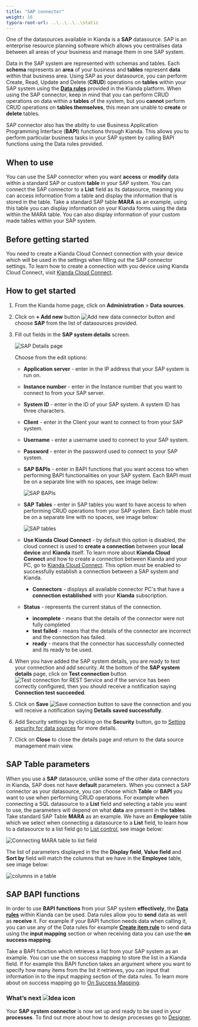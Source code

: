 ```yaml
---
title: "SAP connector"
weight: 16
typora-root-url: ..\..\..\..\static
---
```


One of the datasources available in Kianda is a **SAP** datasource. SAP is an enterprise resource planning software which allows you centralises data between all areas of your business and manage them in one SAP system. 

Data in the SAP system are represented with schemas and tables. Each **schema** represents an **area** of your business and **tables** represent **data** within that business area. Using SAP as your datasource, you can perform Create, Read, Update and Delete (**CRUD**) operations on **tables** within your SAP system using the [**Data rules**](/docs/platform/rules/data/) provided in the Kianda platform. When using the SAP connector, keep in mind that you can perform CRUD operations on data within a **tables** of the system, but you **cannot** perform CRUD operations on **tables themselves**, this mean are unable to **create** or **delete** tables. 

SAP connector also has the ability to use Business Application Programming Interface (**BAPI**) functions through Kianda. This allows you to perform particular business tasks in your SAP system by calling BAPI functions using the Data rules provided.

## When to use

You can use the SAP connector when you want **access** or **modify** data within a standard SAP or custom **table** in your SAP system. You can connect the SAP connector to a **List** field as its datasource, meaning you can access information from a table and display the information that is stored in the table. Take a standard SAP table **MARA** as an example, using this table you can display information on your Kianda forms using the data within  the MARA table. You can also display information of your custom made tables within your SAP system.

## Before getting started

You need to create a Kianda Cloud Connect connection with your device which will be used in the settings when filling out the SAP connector settings. To learn how to create a connection with you device using Kianda Cloud Connect, visit [Kianda Cloud Connect](/docs/platform/connectors/kianda-cloud-connect/).

## How to get started

1. From the Kianda home page, click on **Administration** > **Data sources**.

2. Click on **+ Add new** button ![Add new data connector button](/images/addnew.png) and choose **SAP** from the list of datasources provided.

3. Fill out fields in the **SAP system details** screen.

   ![SAP Details page](/images/sap-details.jpg)

   Choose from the edit options:

   - **Application server** - enter in the IP address that your SAP system is run on.

   - **Instance number** - enter in the Instance number that you want to connect to from your SAP server.

   - **System ID** - enter in the ID of your SAP system. A system ID has three characters.

   - **Client** - enter in the Client your want to connect to from your SAP system.

   - **Username** - enter a username used to connect to your SAP system.

   - **Password** - enter in the password used to connect to your SAP system.

   - **SAP BAPIs** - enter in BAPI functions that you want access too when performing BAPI functionalities on your SAP system. Each BAPI must be on a separate line with no spaces, see image below:

     ![SAP BAPIs](/images/sap-bapi.jpg)

   - **SAP Tables** - enter in SAP tables you want to have access to when performing CRUD operations from your SAP system. Each table must be on a separate line with no spaces, see image below:

     ![SAP tables](/images/sap-tables.jpg)

   - **Use Kianda Cloud Connect** - by default this option is disabled, the cloud connect is used to **create a connection** between your **local device** and **Kianda** itself. To learn more about **Kianda Cloud Connect** and how to create a connection between Kianda and your PC, go to [Kianda Cloud Connect](/docs/platform/connectors/kianda-cloud-connect/). This option must be enabled to successfully establish a connection between a SAP system and Kianda.
     - **Connectors** - displays all available connector PC's that have a **connection established** with your **Kianda** subscription. 
     
   - **Status** - represents the current status of the connection.
     - **incomplete** - means that the details of the connector were not fully completed
     - **test failed** - means that the details of the connector are incorrect and the connection has failed.
     - **ready** - means that the connector has successfully connected and its ready to be used.

4. When you have added the SAP system details, you are ready to test your connection and add security. At the bottom of the **SAP system details** page, click on **Test connection** button ![Test connection for REST Service](/images/test-connection.jpg) and if the service has been correctly configured, then you should receive a notification saying **Connection test succeeded**.

5. Click on **Save** ![Save connection button](/images/save-connection.jpg) to save the connection and you will receive a notification saying **Details saved successfully**.

6. Add Security settings by clicking on the **Security** button, go to [Setting security for data sources](/docs/platform/connectors/#setting-security-for-data-sources) for more details.

7. Click on **Close** to close the details page and return to the data source management main view.

## SAP Table parameters

When you use a **SAP** datasource, unlike some of the other data connectors in Kianda, SAP does not have **default** parameters. When you connect a SAP connector as your datasource, you can choose which **Table** or **BAPI** you want to use when performing CRUD operations. For example when connecting a SQL datasource to a **List** field and selecting a table you want to use, the parameters will depend on what **data** are present in the **tables**. Take standard SAP Table **MARA** as an example. We have an **Employee** table which we select when connecting a datasource to a **List** field, to learn how to a datasource to a list field go to [List control](/docs/platform/controls/input/list/), see image below:

![Connecting MARA table to list field](/images/sap-mara.jpg)

The list of parameters displayed in the the **Display field**, **Value field** and **Sort by** field will match the columns that we have in the **Employee** table, see image below:

![columns in a table](/images/sap-mara-list-field.jpg)

## SAP BAPI functions

In order to use **BAPI functions** from your SAP system **effectively**, the **[Data rules](/docs/platform/rules/data/)** within Kianda can be used. Data rules allow you to **send** data as well as **receive** it. For example if your BAPI function needs data when calling it, you can use any of the Data rules for example **[Create item rule](/docs/platform/rules/data/create-item/)** to send data using the **input mapping** section or when receiving data you can use the **on success mapping**. 

Take a BAPI function which retrieves a list from your SAP system as an example. You can use the on success mapping to store the list in a Kianda field. If for example this BAPI function takes an argument where you want to specify how many items from the list it retrieves, you can input that information in to the input mapping section of the data rules. To learn more about on success mapping go to [On Success Mapping](/docs/platform/rules/general/success-error-mapping/#on-success-mapping).



### What’s next ![Idea icon](/images/18.png)

Your **SAP system connector** is now set up and ready to be used in your **processes**. To find out more about how to design processes go to [Designer](/docs/platform/application-designer/designer/).
